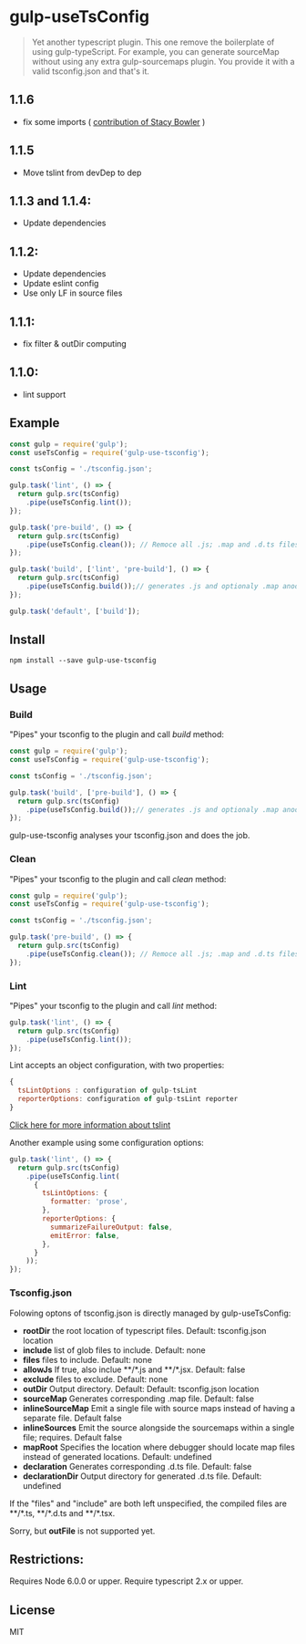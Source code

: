 # gulp-useTsConfig

> Yet another typescript plugin. This one remove the boilerplate of using gulp-typeScript. For example,
you can generate sourceMap without using any extra gulp-sourcemaps plugin. You provide it with a
valid tsconfig.json and that's it.

## 1.1.6
* fix some imports ( [contribution of Stacy Bowler](https://github.com/sbowler) )

## 1.1.5
* Move tslint from devDep to dep

## 1.1.3 and 1.1.4:
* Update dependencies

## 1.1.2:
* Update dependencies
* Update eslint config
* Use only LF in source files

## 1.1.1:
* fix filter & outDir computing

## 1.1.0:
* lint support

## Example
```javascript
const gulp = require('gulp');
const useTsConfig = require('gulp-use-tsconfig');

const tsConfig = './tsconfig.json';

gulp.task('lint', () => {
  return gulp.src(tsConfig)
    .pipe(useTsConfig.lint());
});

gulp.task('pre-build', () => {
  return gulp.src(tsConfig)
    .pipe(useTsConfig.clean()); // Remoce all .js; .map and .d.ts files
});

gulp.task('build', ['lint', 'pre-build'], () => {
  return gulp.src(tsConfig)
    .pipe(useTsConfig.build());// generates .js and optionaly .map anod/or .d.ts files
});

gulp.task('default', ['build']);
```

## Install
```
npm install --save gulp-use-tsconfig
```

## Usage

### Build
"Pipes" your tsconfig to the plugin and call _build_ method:
```javascript
const gulp = require('gulp');
const useTsConfig = require('gulp-use-tsconfig');

const tsConfig = './tsconfig.json';

gulp.task('build', ['pre-build'], () => {
  return gulp.src(tsConfig)
    .pipe(useTsConfig.build());// generates .js and optionaly .map anod/or .d.ts files
});
```
gulp-use-tsconfig analyses your tsconfig.json and does the job.

### Clean
"Pipes" your tsconfig to the plugin and call _clean_ method:
```javascript
const gulp = require('gulp');
const useTsConfig = require('gulp-use-tsconfig');

const tsConfig = './tsconfig.json';

gulp.task('pre-build', () => {
  return gulp.src(tsConfig)
    .pipe(useTsConfig.clean()); // Remoce all .js; .map and .d.ts files
});
```
### Lint
"Pipes" your tsconfig to the plugin and call _lint_ method:
```javascript
gulp.task('lint', () => {
  return gulp.src(tsConfig)
    .pipe(useTsConfig.lint());
});
```
Lint accepts an object configuration, with two properties:
```javascript
{
  tsLintOptions : configuration of gulp-tsLint
  reporterOptions: configuration of gulp-tsLint reporter
}
```
[Click here for more information about tslint](https://www.npmjs.com/package/gulp-tslint)

Another example using some configuration options:
```javascript
gulp.task('lint', () => {
  return gulp.src(tsConfig)
    .pipe(useTsConfig.lint(
      {
        tsLintOptions: {
          formatter: 'prose',
        },
        reporterOptions: {
          summarizeFailureOutput: false,
          emitError: false,
        },
      }
    ));
});
```


### Tsconfig.json
Folowing optons of tsconfig.json is directly managed by gulp-useTsConfig:
* **rootDir** the root location of typescript files. Default: tsconfig.json location
* **include** list of glob files to include. Default: none
* **files** files to include. Default: none
* **allowJs** If true, also inclue \*\*/\*.js and \*\*/\*.jsx. Default: false
* **exclude** files to exclude. Default: none
* **outDir** Output directory. Default: Default: tsconfig.json location
* **sourceMap** Generates corresponding .map file. Default: false
* **inlineSourceMap** Emit a single file with source maps instead of having a separate file. Default false
* **inlineSources** Emit the source alongside the sourcemaps within a single file; requires. Default false
* **mapRoot** Specifies the location where debugger should locate map files instead of generated locations. Default: undefined
* **declaration** Generates corresponding .d.ts file. Default: false
* **declarationDir** Output directory for generated .d.ts file. Default: undefined

If the "files" and "include" are both left unspecified, the compiled files are \*\*/\*.ts, \*\*/\*.d.ts and \*\*/\*.tsx.

Sorry, but **outFile** is not supported yet.

## Restrictions:
Requires Node 6.0.0 or upper.
Require typescript 2.x or upper.

## License
MIT
